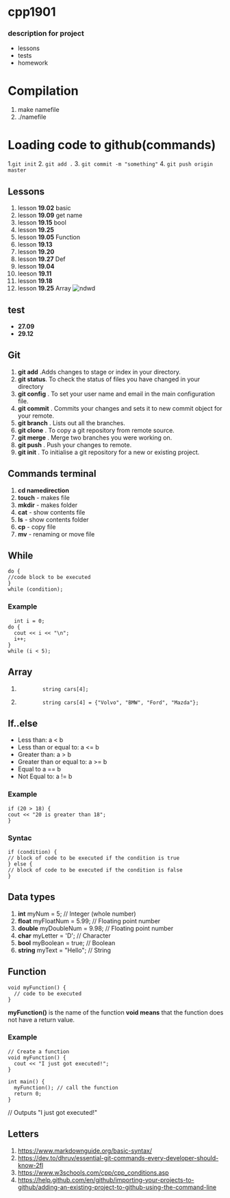 # cpp1901
### description for project
- lessons 
- tests
- homework
# Сompilation
1. make namefile 
2. ./namefile 
# Loading code to github(commands)
1.``
git init
``
2. ``
git add .
`` 
3. ``
git commit -m "something"
``
4. ``
git push origin master
``
## Lessons
1. lesson **19.02** basic 
2.  lesson **19.09** get name
3.  lesson  **19.15** bool 
4.  lesson **19.25**
5.  lesson **19.05** Function 
6.  lesson **19.13**
7.  lesson **19.20**
8.  lesson **19.27** Def
9.  lesson **19.04**
10.  leeson **19.11**
11.  lesson **19.18** 
12.  lesson **19.25** Array
![ndwd](https://cdn.contactcenterworld.com/images/company/cpp-turkey-1200px-logo.png)
## test
-  **27.09**
-  **29.12**
## Git 
1. **git add** .Adds changes to stage or index in your directory.
2. **git status**. To check the status of files you have  changed in your directory
3. **git config** . To set your user name and email in the main configuration file.
4. **git commit** . Commits your changes and sets it to new commit object for your remote.
5. **git branch** . Lists out all the branches.
6. **git clone** . To copy a git repository from remote source.
7. **git merge** . Merge two branches you were working on.
8. **git push** .  Push your changes to remote.
9. **git init** . To initialise a git repository for a new or existing project.
## Commands terminal 
1. **cd namedirection**
2. **touch** - makes file 
3. **mkdir** - makes folder 
4. **cat** - show contents file 
5. **ls** - show contents folder 
6. **cp** - copy file 
7. **mv** - renaming or move file 
## While 
  ``` 
  do {
  //code block to be executed
}
  while (condition);
  ```
### Example 
```
  int i = 0;
do {
  cout << i << "\n";
  i++;
}
while (i < 5);
```
## Array
1.             string cars[4];
2.             string cars[4] = {"Volvo", "BMW", "Ford", "Mazda"};
## If..else 
- Less than: a < b
- Less than or equal to: a <= b
- Greater than: a > b
- Greater than or equal to: a >= b
- Equal to a == b
- Not Equal to: a != b
 ### Example 
   ```
   if (20 > 18) {
  cout << "20 is greater than 18";
}
```
  ### Syntac 
   ```
   if (condition) {
  // block of code to be executed if the condition is true
} else {
  // block of code to be executed if the condition is false
}
```
## Data types
1. **int** myNum = 5;               // Integer (whole number)
2. **float** myFloatNum = 5.99;     // Floating point number
3. **double** myDoubleNum = 9.98;   // Floating point number
4. **char** myLetter = 'D';         // Character
5. **bool** myBoolean = true;       // Boolean
6. **string** myText = "Hello";     // String
## Function
```
void myFunction() {
  // code to be executed
}
```
**myFunction()** is the name of the function
**void means** that the function does not have a return value.
### Example 
```
// Create a function
void myFunction() {
  cout << "I just got executed!";
}

int main() {
  myFunction(); // call the function
  return 0;
}
```
// Outputs "I just got executed!"
## Letters
1. https://www.markdownguide.org/basic-syntax/
2. https://dev.to/dhruv/essential-git-commands-every-developer-should-know-2fl
3. https://www.w3schools.com/cpp/cpp_conditions.asp
4. https://help.github.com/en/github/importing-your-projects-to-github/adding-an-existing-project-to-github-using-the-command-line
